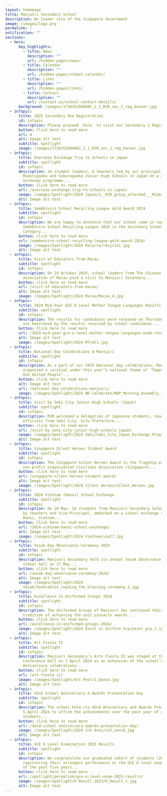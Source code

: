```yaml
---
layout: homepage
title: Manjusri Secondary School
description: An Isomer site of the Singapore Government
image: /images/logo.png
permalink: /
notification: ""
sections:
  - hero:
      key_highlights:
        - title: News
          description: ""
          url: /hidden-pages/news/
        - title: Calendar
          description: ""
          url: /hidden-pages/school-calendar/
        - title: Links
          description: ""
          url: /hidden-pages/links/
        - title: Contact
          description: ""
          url: /contact-us/school-contact-details/
      background: /images/1734352884601_2_1_MJR_sec_1_reg_banner.jpg
  - infopic:
      title: 2025 Secondary One Registration
      id: infopic
      description: Please proceed  here  to visit our Secondary 1 Registration Microsite.
      button: Click here to read more
      url: A
      alt: Image alt text
      subtitle: Spotlight
      image: /images/1734352884601_2_1_MJR_sec_1_reg_banner.jpg
  - infopic:
      title: Overseas Exchange Trip to Schools in Japan
      subtitle: spotlight
      id: infopic
      description: 24 student leaders, 4 teachers led by our principal visited
        Midorigaoka and Sakuragaoka Junior High Schools in Japan on a cultural
        exchange programme...
      button: click here to read more
      url: /overseas-exchange-trip-to-schools-in-japan/
      image: /images/Spotlight/2024 Japan/1__MJR_group_attached___Midorigaoka_JHS.jpg
      alt: Image alt text
  - infopic:
      title: SembEnviro School Recycling League Gold Award 2024
      subtitle: spotlight
      id: infopic
      description: We are happy to announce that our school came in top of the
        SembEnviro School Recycling League 2024 in the Secondary School
        Category...
      button: click here to read more
      url: /sembenviro-school-recycling-league-gold-award-2024/
      image: /images/Spotlight/2024 Recycle/recycle1.jpg
      alt: Image alt text
  - infopic:
      title: Visit of Educators from Macau
      subtitle: spotlight
      id: infopic
      description: On 18 October 2024, school leaders from The Chinese Educators’
        Association of Macau paid a visit to Manjusri Secondary...
      button: click here to read more
      url: /visit-of-educators-from-macau/
      alt: Image alt text
      image: /images/Spotlight/2024 Macau/Macau_4.jpg
  - infopic:
      title: 2024 Mid-Year GCE O Level Mother Tongue Languages Results
      subtitle: spotlight
      id: infopic
      description: The results for candidates were released on Thursday 22 August.  We
        are heartened by the results received by school candidates...
      button: Click here to read more
      url: /2024-mid-year-gce-o-level-mother-tongue-languages-exam-results/
      alt: Image alt text
      image: /images/Spotlight/2024 MT/mt1.jpg
  - infopic:
      title: National Day Celebrations @ Manjusri
      subtitle: spotlight
      id: infopic
      description: As a part of our 59th National Day celebrations, Manjusri Secondary
        organised a carnival under this year’s national theme of ‘Together, As
        One United People’...
      button: click here to read more
      alt: Image alt text
      url: /national-day-celebrations-manjusri/
      image: /images/Spotlight/2024 ND Celebrate/NDP_Morning_Assembly__5_.jpg
  - infopic:
      title: Visit by Seki City Junior High Schools (Japan)
      subtitle: spotlight
      id: infopic
      description: MJR welcomed a delegation of Japanese students, teachers and
        officials from Seki City, Gifu Prefecture...
      button: click here to read more
      url: /visit-by-seki-city-junior-high-schools-japan/
      image: /images/Spotlight/2024 Seki/Seki_City_Japan_Exchange_Programme__274_.jpg
      alt: Image alt text
  - infopic:
      title: Singapore Silent Heroes Student Award
      subtitle: spotlight
      id: infopic
      description: The Singapore Silent Heroes Award is the flagship event of
        non-profit organization Civilians Association (Singapore)...
      button: click here to read more
      url: /singapore-silent-heroes-student-award/
      alt: Image alt text
      image: /images/Spotlight/2024 Silent Heroes/Silent_Heroes.jpg
  - infopic:
      title: 2024 Vietnam (Hanoi) School Exchange
      subtitle: Spotlight
      id: infopic
      description: On 26 May, 24 students from Manjusri Secondary School, accompanied
        by teachers and Vice-Principal, embarked on a school exchange trip to
        Hanoi, Vietnam...
      button: Click here to read more
      url: /2024-vietnam-hanoi-school-exchange/
      alt: Image alt text
      image: /images/Spotlight/2024 Vietnam/viet7.jpg
  - infopic:
      title: Vesak Day Observance Ceremony 2024
      subtitle: spotlight
      id: infopic
      description: Manjusri Secondary held its annual Vesak Observance ceremony at the
        school hall on 17 May...
      button: click here to read more
      url: /vesak-day-observance-ceremony-2024/
      alt: Image alt text
      image: /images/Spotlight/2024
        Vesak/Venerables_leading_the_blessing_ceremony_2.jpg
  - infopic:
      title: Excellence in Uniformed Groups 2024
      subtitle: spotlight
      id: infopic
      description: The Uniformed Groups of Manjusri Sec continued their proud
        tradition of achieving the unit pinnacle awards ...
      button: click here to read more
      url: /excellence-in-uniformed-groups-2024/
      image: /images/Spotlight/2024 Excel in Uniform Grp/excel_grp_1.jpg
      alt: Image alt text
  - infopic:
      title: Art Fiesta II
      subtitle: spotlight
      id: infopic
      description: Manjusri Secondary’s Arts Fiesta II was staged at the Singapore
        Conference Hall on 7 April 2024 as an extension of the school’s 42nd
        Anniversary celebrations...
      button: click here to read more
      url: /art-fiesta-ii/
      image: /images/Spotlight/Art Fest/1_Dance.jpg
      alt: Image alt text
  - infopic:
      title: 42nd School Anniversary & Awards Presentation Day
      subtitle: spotlight
      id: infopic
      description: The school held its 42nd Anniversary and Awards Presentation Day on
        5 April 2024 to affirm the achievements over the past year of our
        students...
      button: click here to read more
      url: /42nd-school-anniversary-awards-presentation-day/
      image: /images/Spotlight/2024 Sch Anni/sch_anni6.jpg
      alt: Image alt text
  - infopic:
      title: GCE O Level Examination 2023 Results
      subtitle: spotlight
      id: infopic
      description: We congratulate our graduated cohort of students (2023) on
        registering their strongest performance at the GCE O level examinations
        of the past five years...
      button: click here to read more
      url: /spotlight/permalink/gce-o-level-exam-2023-results/
      image: /images/Spotlight/O Result 2023/O_Result_1.jpg
      alt: Image alt text
---
```

